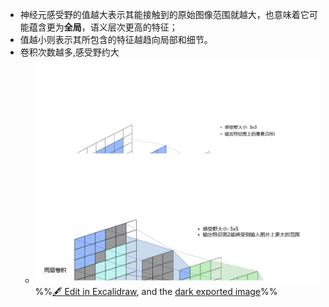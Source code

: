 - 神经元感受野的值越大表示其能接触到的原始图像范围就越大，也意味着它可能蕴含更为**全局**，语义层次更高的特征；
- 值越小则表示其所包含的特征越趋向局部和细节。
- 卷积次数越多,感受野约大
	- ![](attachments/%E6%84%9F%E5%8F%97%E9%87%8E%202023-01-05%2014.39.54.excalidraw.svg)
%%[🖋 Edit in Excalidraw](attachments/%E6%84%9F%E5%8F%97%E9%87%8E%202023-01-05%2014.39.54.excalidraw.md), and the [dark exported image](attachments/%E6%84%9F%E5%8F%97%E9%87%8E%202023-01-05%2014.39.54.excalidraw.dark.svg)%%

